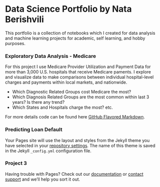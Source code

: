 # Data Science Portfolio by Nata Berishvili

This portfolio is a collection of notebooks which I created for data analysis and machine learning projects for academic, self learning, and hobby purposes.


### Exploratory Data Analysis - Medicare

For this project I use Medicare Provider Utilization and Payment Data for more than 3,000 U.S. hospitals that receive Medicare paments. I explore and visualize data to make comparisons between individual hospital-level charges and payments within local markets, and nationwide. 
- Which Diagnostic Related Groups cost Medicare the most?
- Which Diagnosis Related Groups are the most common within last 3 years? Is there any trend?
- Which States and Hospitals charge the most? etc.


For more details code can be found here [GitHub Flavored Markdown](https://github.com/nataberishvili/k_means_clustering_R_medicare).

### Predicting Loan Default

Your Pages site will use the layout and styles from the Jekyll theme you have selected in your [repository settings](https://github.com/nataberishvili/nataberishvili.github.io/settings). The name of this theme is saved in the Jekyll `_config.yml` configuration file.

### Project 3

Having trouble with Pages? Check out our [documentation](https://help.github.com/categories/github-pages-basics/) or [contact support](https://github.com/contact) and we’ll help you sort it out.
